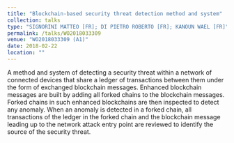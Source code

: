 ```yaml
---
title: "Blockchain-based security threat detection method and system"
collection: talks
type: "SIGNORINI MATTEO [FR]; DI PIETRO ROBERTO [FR]; KANOUN WAEL [FR]"
permalink: /talks/WO2018033309
venue: "WO2018033309 (A1)"
date: 2018-02-22
location: ""
---
```


A method and system of detecting a security threat within a network of connected devices that share a ledger of transactions between them under the form of exchanged blockchain messages. Enhanced blockchain messages are built by adding all forked chains to the blockchain messages. Forked chains in such enhanced blockchains are then inspected to detect any anomaly. When an anomaly is detected in a forked chain, all transactions of the ledger in the forked chain and the blockchain message leading up to the network attack entry point are reviewed to identify the source of the security threat.
